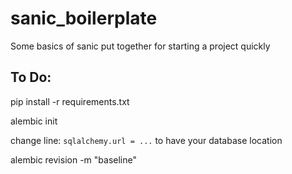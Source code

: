# sanic_boilerplate
Some basics of sanic put together for starting a project quickly

## To Do:  

pip install -r requirements.txt  

alembic init  
    
change line: `sqlalchemy.url = ...` to have your database location  

 alembic revision -m "baseline"
